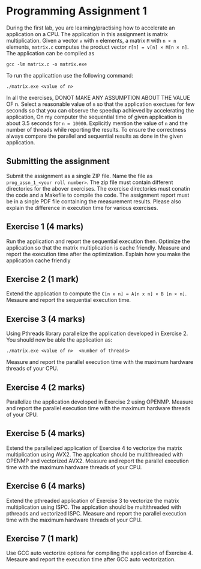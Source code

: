 # Programming Assignment 1

During the first lab, you are learning/practising how to accelerate an application on a CPU. The application in this assignment is matrix multiplication. Given a vector `v` with `n` elements, a matrix `M` with `n × n` elements,  `matrix.c` computes the product vector `r[n] = v[n] × M[n × n]`. The application can be compiled as 

```
gcc -lm matrix.c -o matrix.exe
```

To run the applicattion use the following command:

```
./matrix.exe <value of n>
```
In all the exercises, DONOT MAKE ANY ASSUMPTION ABOUT THE VALUE OF n. Select a reasonable value of `n` so that the application exectues for few seconds so that you can observe the speedup achieved by accelerating the application,  On my computer the sequential time of given application is about 3.5 seconds for `n = 10000`. Explicitly mention the value of `n` and the number of threads while reporting the results. To ensure the correctness always compare the parallel and sequential results as done in the given application.   


## Submitting the assignment
Submit the assignment as a single ZIP file. Name the file as `prog_assn_1_<your roll number>`. The zip file must contain different directories for the abover exercises. The exercise directories must conatin the code and a Makefile to compile the code. The assignment report must be in a single PDF file containing the measurement results. Please also explain the difference in execution time for various exercises.

 
## Exercise 1 (4 marks)
Run the application and report the sequential execution then. Optimize the application so that the matrix multiplication is cache friendly. Measure and report the execution time after the optimization. Explain how you make the application cache friendly

## Exercise 2 (1 mark)
Extend the application to compute the `C[n x n] = A[n x n] × B [n × n]`. Mesaure and report the sequential execution time. 

## Exercise 3 (4 marks)
Using Pthreads library parallelize the application developed in Exercise 2. You should now be able the application as:
```
./matrix.exe <value of n>  <number of threads>
```
Measure and report the parallel execution time with the maximum hardware threads of your CPU.

## Exercise 4 (2 marks)
Parallelize the application developed in Exercise 2 using OPENMP.  Measure and report the parallel execution time with the maximum hardware threads of your CPU.

## Exercise 5 (4 marks)
Extend the parallelized application of Exercise 4 to vectorize the matrix multiplication using AVX2. The applcation should be multithreaded with OPENMP and vectorized AVX2. Measure and report the parallel execution time with the maximum hardware threads of your CPU.


## Exercise 6 (4 marks)
Extend the pthreaded application of Exercise 3 to vectorize the matrix multiplication using ISPC. The applcation should be multithreaded with pthreads and vectorized ISPC. Measure and report the parallel execution time with the maximum hardware threads of your CPU.

## Exercise 7 (1 mark)
Use GCC auto vectorize options for compiling the application of Exercise 4. Mesaure and report the execution time after GCC auto vectorization.




